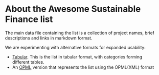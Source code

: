 # About the Awesome Sustainable Finance list

The main data file containing the list is a collection of project names, brief descriptions and links in markdown format. 

We are experimenting with alternative formats for expanded usability:
- [Tabular](TABULAR.md). This is the list in tabular format, with categories forming different tables.
- An [OPML](asf_feeds.opml) version that represents the list using the OPML(XML) format
